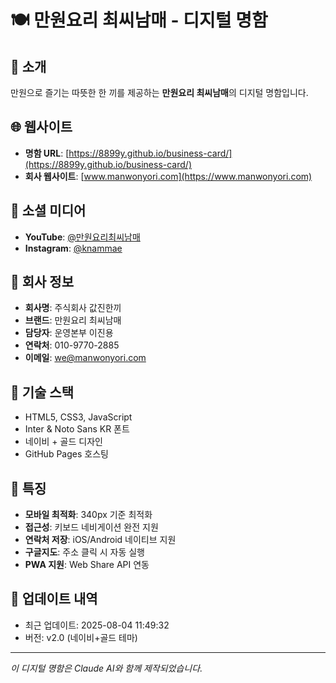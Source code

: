 # 🍽️ 만원요리 최씨남매 - 디지털 명함

## 📱 소개
만원으로 즐기는 따뜻한 한 끼를 제공하는 **만원요리 최씨남매**의 디지털 명함입니다.

## 🌐 웹사이트
- **명함 URL**: [https://8899y.github.io/business-card/](https://8899y.github.io/business-card/)
- **회사 웹사이트**: [www.manwonyori.com](https://www.manwonyori.com)

## 📱 소셜 미디어
- **YouTube**: [@만원요리최씨남매](https://www.youtube.com/@만원요리최씨남매)
- **Instagram**: [@knammae](https://www.instagram.com/knammae/)

## 🏢 회사 정보
- **회사명**: 주식회사 값진한끼
- **브랜드**: 만원요리 최씨남매
- **담당자**: 운영본부 이진용
- **연락처**: 010-9770-2885
- **이메일**: we@manwonyori.com

## 🔧 기술 스택
- HTML5, CSS3, JavaScript
- Inter & Noto Sans KR 폰트
- 네이비 + 골드 디자인
- GitHub Pages 호스팅

## 📱 특징
- **모바일 최적화**: 340px 기준 최적화
- **접근성**: 키보드 네비게이션 완전 지원
- **연락처 저장**: iOS/Android 네이티브 지원
- **구글지도**: 주소 클릭 시 자동 실행
- **PWA 지원**: Web Share API 연동

## 📝 업데이트 내역
- 최근 업데이트: 2025-08-04 11:49:32
- 버전: v2.0 (네이비+골드 테마)

---
*이 디지털 명함은 Claude AI와 함께 제작되었습니다.*
